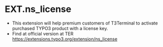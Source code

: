 # EXT.ns_license

- This extension will help premium customers of T3Terminal to activate purchased TYPO3 product with a license key.
- Find at official version at TER https://extensions.typo3.org/extension/ns_license
